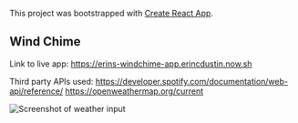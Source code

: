 This project was bootstrapped with [Create React App](https://github.com/facebook/create-react-app).

## Wind Chime

Link to live app: 
https://erins-windchime-app.erincdustin.now.sh

Third party APIs used:
https://developer.spotify.com/documentation/web-api/reference/
https://openweathermap.org/current

![Screenshot of weather input](../images/get-weather "Weather Form")



